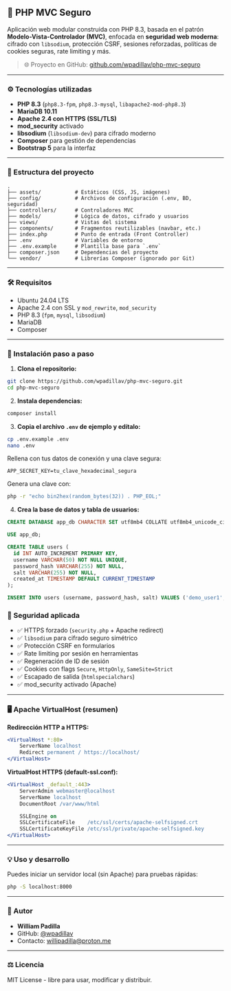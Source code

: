 ## 🔐 PHP MVC Seguro

Aplicación web modular construida con PHP 8.3, basada en el patrón **Modelo-Vista-Controlador (MVC)**, enfocada en **seguridad web moderna**: cifrado con `libsodium`, protección CSRF, sesiones reforzadas, políticas de cookies seguras, rate limiting y más.

> 🌐 Proyecto en GitHub: [github.com/wpadillav/php-mvc-seguro](https://github.com/wpadillav/php-mvc-seguro)

---

### ⚙️ Tecnologías utilizadas

* **PHP 8.3** (`php8.3-fpm`, `php8.3-mysql`, `libapache2-mod-php8.3`)
* **MariaDB 10.11**
* **Apache 2.4 con HTTPS (SSL/TLS)**
* **mod\_security** activado
* **libsodium** (`libsodium-dev`) para cifrado moderno
* **Composer** para gestión de dependencias
* **Bootstrap 5** para la interfaz

---

### 📁 Estructura del proyecto

```
.
├── assets/           # Estáticos (CSS, JS, imágenes)
├── config/           # Archivos de configuración (.env, BD, seguridad)
├── controllers/      # Controladores MVC
├── models/           # Lógica de datos, cifrado y usuarios
├── views/            # Vistas del sistema
├── components/       # Fragmentos reutilizables (navbar, etc.)
├── index.php         # Punto de entrada (Front Controller)
├── .env              # Variables de entorno
├── .env.example      # Plantilla base para `.env`
├── composer.json     # Dependencias del proyecto
└── vendor/           # Librerías Composer (ignorado por Git)
```

---

### 🛠 Requisitos

* Ubuntu 24.04 LTS
* Apache 2.4 con SSL y `mod_rewrite`, `mod_security`
* PHP 8.3 (`fpm`, `mysql`, `libsodium`)
* MariaDB
* Composer

---

### 🚀 Instalación paso a paso

1. **Clona el repositorio:**

```bash
git clone https://github.com/wpadillav/php-mvc-seguro.git
cd php-mvc-seguro
```

2. **Instala dependencias:**

```bash
composer install
```

3. **Copia el archivo `.env` de ejemplo y edítalo:**

```bash
cp .env.example .env
nano .env
```

Rellena con tus datos de conexión y una clave segura:

```env
APP_SECRET_KEY=tu_clave_hexadecimal_segura
```

Genera una clave con:

```bash
php -r "echo bin2hex(random_bytes(32)) . PHP_EOL;"
```

4. **Crea la base de datos y tabla de usuarios:**

```sql
CREATE DATABASE app_db CHARACTER SET utf8mb4 COLLATE utf8mb4_unicode_ci;

USE app_db;

CREATE TABLE users (
  id INT AUTO_INCREMENT PRIMARY KEY,
  username VARCHAR(50) NOT NULL UNIQUE,
  password_hash VARCHAR(255) NOT NULL,
  salt VARCHAR(255) NOT NULL,
  created_at TIMESTAMP DEFAULT CURRENT_TIMESTAMP
);

INSERT INTO users (username, password_hash, salt) VALUES ('demo_user1', '283dfa5977c8cfe8c881405e33f576d5', 'c8ad2a055b0067efd43c1eb873606bb06f16b548531b970c771b1aab4172f038');

```

### 🔐 Seguridad aplicada

* ✅ HTTPS forzado (`security.php` + Apache redirect)
* ✅ `libsodium` para cifrado seguro simétrico
* ✅ Protección CSRF en formularios
* ✅ Rate limiting por sesión en herramientas
* ✅ Regeneración de ID de sesión
* ✅ Cookies con flags `Secure`, `HttpOnly`, `SameSite=Strict`
* ✅ Escapado de salida (`htmlspecialchars`)
* ✅ mod\_security activado (Apache)

---

### 🖥️ Apache VirtualHost (resumen)

**Redirección HTTP a HTTPS:**

```apache
<VirtualHost *:80>
    ServerName localhost
    Redirect permanent / https://localhost/
</VirtualHost>
```

**VirtualHost HTTPS (default-ssl.conf):**

```apache
<VirtualHost _default_:443>
    ServerAdmin webmaster@localhost
    ServerName localhost
    DocumentRoot /var/www/html

    SSLEngine on
    SSLCertificateFile    /etc/ssl/certs/apache-selfsigned.crt
    SSLCertificateKeyFile /etc/ssl/private/apache-selfsigned.key
</VirtualHost>
```

---

### 💡 Uso y desarrollo

Puedes iniciar un servidor local (sin Apache) para pruebas rápidas:

```bash
php -S localhost:8000
```

---

### 👤 Autor

* **William Padilla**
* GitHub: [@wpadillav](https://github.com/wpadillav)
* Contacto: [willipadilla@proton.me](mailto:willipadilla@proton.me)

---

### ⚖️ Licencia

MIT License - libre para usar, modificar y distribuir.
